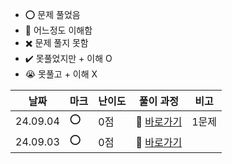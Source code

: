 - ⭕ 문제 풀었음
- 🔺 어느정도 이해함
- ✖️ 문제 풀지 못함
- ✔️ 못풀었지만 + 이해 O
- 😭 못풀고 + 이해 X

  
|    날짜  |  마크 | 난이도 | 풀이 과정                                                                                                          |  비고 |
| -------- |  ---- | ------ | ---------------------------------------------------------------------------------------------------------------    |-------|
| 24.09.04 |   ⭕ |    0점  | 💨 [바로가기](https://velog.io/@jominuk1025/24.09.04-%EA%B0%95%EC%9B%90%EB%8F%84%EC%97%90-%EC%9C%84%EC%B9%98%ED%95%9C-%EC%83%9D%EC%82%B0%EA%B3%B5%EC%9E%A5-%EB%AA%A9%EB%A1%9D-%EC%B6%9C%EB%A0%A5%ED%95%98)     | 1문제  | |
| 24.09.03 |   ⭕ |    0점  | 💨 [바로가기](https://velog.io/@jominuk1025/24.09.03-%EC%95%84%ED%94%88-%EB%8F%99%EB%AC%BC-%EC%B0%BE%EA%B8%B0)     | |




